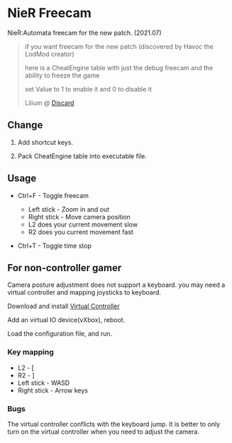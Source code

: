 # NieR Freecam

NieR:Automata freecam for the new patch. (2021.07)

> if you want freecam for the new patch (discovered by Havoc the LodMod creator)
> 
> here is a CheatEngine table with just the debug freecam and the ability to freeze the game
> 
> set Value to 1 to enable it and 0 to disable it
> 
> Lilium @ [Discard](https://discord.com/channels/778539700981071872/836225308565962752/869938391624593409)

## Change

1. Add shortcut keys.

2. Pack CheatEngine table into executable file.

## Usage

- Ctrl+F - Toggle freecam
  - Left stick - Zoom in and out
  - Right stick - Move camera position
  - L2 does your current movement slow
  - R2 does you current movement fast

- Ctrl+T - Toggle time stop

## For non-controller gamer

Camera posture adjustment does not support a keyboard. you may need a virtual controller and mapping joysticks to keyboard.

Download and install [Virtual Controller](https://sourceforge.net/projects/vjoy-controller/)

Add an virtual IO device(vXbox), reboot.

Load the configuration file, and run.

### Key mapping

- L2 - [
- R2 - ]
- Left stick - WASD
- Right stick - Arrow keys

### Bugs

The virtual controller conflicts with the keyboard jump. It is better to only turn on the virtual controller when you need to adjust the camera.